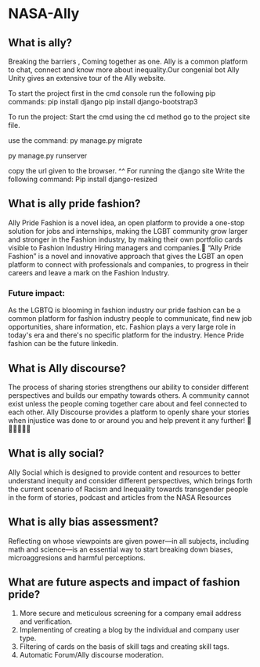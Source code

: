 # NASA-Ally
## What is ally?
Breaking the barriers , Coming together as one. Ally is a common platform to chat, connect and know more about inequality.Our congenial bot Ally Unity gives an extensive tour of the Ally website.

To start the project first in the cmd console run the following pip commands:
pip install django
pip install django-bootstrap3

To run the project:
Start the cmd
using the cd method go to the project site file.

use the command:
py manage.py migrate

py manage.py runserver

copy the url given to the browser.
^^
 For running the django site
  Write the following command:
  Pip install django-resized
## What is ally pride fashion?
Ally Pride Fashion is a novel idea, an open platform to provide a one-stop solution for jobs and internships, making the LGBT community grow larger and stronger in the Fashion industry, by making their own portfolio cards visible to Fashion Industry Hiring managers and companies.🌈
“Ally Pride Fashion” is a novel and innovative approach that gives the LGBT an open platform to connect with professionals and companies, to progress in their careers and leave a mark on the Fashion Industry.
### Future impact:
As the LGBTQ is blooming in fashion industry our pride fashion can be a common platform for fashion industry people to communicate, find new job opportunities, share information, etc. Fashion plays a very large role in today's era and there's no specific platform for the industry. Hence Pride fashion can be the future linkedin.
## What is Ally discourse?
The process of sharing stories strengthens our ability to consider different perspectives and builds our empathy towards others. A community cannot exist unless the people coming together care about and feel connected to each other. Ally Discourse provides a platform to openly share your stories when injustice was done to or around you and help prevent it any further! 👫👩🏻‍🤝‍👩🏻
## What is ally social?
Ally Social which is designed to provide content and resources to better understand inequity and consider different perspectives, which brings forth the current scenario of Racism and Inequality towards transgender people in the form of stories, podcast and articles from the NASA Resources
## What is ally bias assessment?
Reflecting on whose viewpoints are given power—in all subjects, including math and science—is an essential way to start breaking down biases, microaggresions and harmful perceptions.
## What are future aspects and impact of fashion pride?
1. More secure and meticulous screening for a company email address and verification.
2. Implementing of creating a blog by the individual and company user type.
3. Filtering of cards on the basis of skill tags and creating skill tags.
4. Automatic Forum/Ally discourse moderation.



